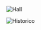 ![Hall](https://github.com/TLNegrao/BombChairGame/assets/89546780/c2eb28bf-eca0-44c9-9c98-c4d5295b59d5)

![Historico](https://github.com/TLNegrao/BombChairGame/assets/89546780/66e37320-3af4-4f9c-a604-462be25667b7)

